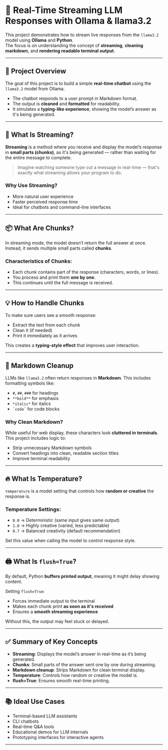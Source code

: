 # 🧠 Real-Time Streaming LLM Responses with Ollama & llama3.2

This project demonstrates how to stream live responses from the `llama3.2` model using **Ollama** and **Python**.  
The focus is on understanding the concept of **streaming**, **cleaning markdown**, and **rendering readable terminal output**.

---

## 📌 Project Overview

The goal of this project is to build a simple **real-time chatbot** using the `llama3.2` model from Ollama.

- The chatbot responds to a user prompt in Markdown format.
- The output is **cleaned** and **formatted** for readability.
- It simulates a **typing-like experience**, showing the model’s answer as it's being generated.

---

## 🚀 What Is Streaming?

**Streaming** is a method where you receive and display the model’s response in **small parts (chunks)**, as it's being generated — rather than waiting for the entire message to complete.

> Imagine watching someone type out a message in real-time — that's exactly what streaming allows your program to do.

### Why Use Streaming?
- More natural user experience
- Faster perceived response time
- Ideal for chatbots and command-line interfaces

---

## 📦 What Are Chunks?

In streaming mode, the model doesn’t return the full answer at once. Instead, it sends multiple small parts called **chunks**.

### Characteristics of Chunks:
- Each chunk contains part of the response (characters, words, or lines).
- You process and print them **one by one**.
- This continues until the full message is received.

---

## 💡 How to Handle Chunks

To make sure users see a smooth response:

- Extract the text from each chunk
- Clean it (if needed)
- Print it immediately as it arrives

This creates a **typing-style effect** that improves user interaction.

---

## 🧼 Markdown Cleanup

LLMs like `llama3.2` often return responses in **Markdown**. This includes formatting symbols like:

- `#`, `##`, `###` for headings
- `**bold**` for emphasis
- `*italic*` for italics
- `` `code` `` for code blocks

### Why Clean Markdown?
While useful for web display, these characters look **cluttered in terminals**.  
This project includes logic to:

- Strip unnecessary Markdown symbols
- Convert headings into clean, readable section titles
- Improve terminal readability

---

## 🔥 What Is Temperature?

`temperature` is a model setting that controls how **random or creative** the response is.

### Temperature Settings:
- `0.0` → Deterministic (same input gives same output)
- `1.0` → Highly creative (varied, less predictable)
- `0.7` → Balanced creativity (default recommendation)

Set this value when calling the model to control response style.

---

## 🖨️ What Is `flush=True`?

By default, Python **buffers printed output**, meaning it might delay showing content.

Setting `flush=True`:
- Forces immediate output to the terminal
- Makes each chunk print **as soon as it's received**
- Ensures a **smooth streaming experience**

Without this, the output may feel stuck or delayed.

---

## ✅ Summary of Key Concepts

- **Streaming**: Displays the model’s answer in real-time as it’s being generated.
- **Chunks**: Small parts of the answer sent one by one during streaming.
- **Markdown cleanup**: Strips Markdown for clean terminal display.
- **Temperature**: Controls how random or creative the model is.
- **flush=True**: Ensures smooth real-time printing.

---

## 📚 Ideal Use Cases

- Terminal-based LLM assistants  
- CLI chatbots  
- Real-time Q&A tools  
- Educational demos for LLM internals  
- Prototyping interfaces for interactive agents  

---
